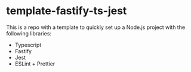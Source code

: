 # template-fastify-ts-jest
This is a repo with a template to quickly set up a Node.js project with the following libraries:
- Typescript
- Fastify
- Jest
- ESLint + Prettier
